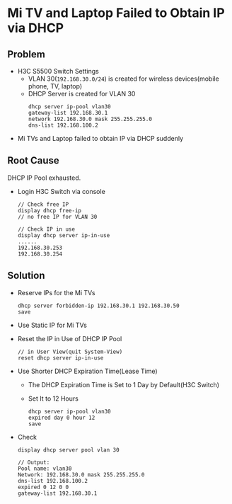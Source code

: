 # Mi TV and Laptop Failed to Obtain IP via DHCP

## Problem
* H3C S5500 Switch Settings
  * VLAN 30(`192.168.30.0/24`) is created for wireless devices(mobile phone, TV, laptop)
  * DHCP Server is created for VLAN 30
    ```
    dhcp server ip-pool vlan30
    gateway-list 192.168.30.1
    network 192.168.30.0 mask 255.255.255.0
    dns-list 192.168.100.2
    ```
* Mi TVs and Laptop failed to obtain IP via DHCP suddenly

## Root Cause
DHCP IP Pool exhausted.
* Login H3C Switch via console

  ```
  // Check free IP
  display dhcp free-ip
  // no free IP for VLAN 30
  ```

  ```
  // Check IP in use
  display dhcp server ip-in-use
  ......
  192.168.30.253
  192.168.30.254
  ```
## Solution
* Reserve IPs for the Mi TVs

  ```
  dhcp server forbidden-ip 192.168.30.1 192.168.30.50
  save
  ```

* Use Static IP for Mi TVs
* Reset the IP in Use of DHCP IP Pool
  ```
  // in User View(quit System-View)
  reset dhcp server ip-in-use
  ```
* Use Shorter DHCP Expiration Time(Lease Time)
  * The DHCP Expiration Time is Set to 1 Day by Default(H3C Switch)
  * Set It to 12 Hours

    ```
    dhcp server ip-pool vlan30
    expired day 0 hour 12
    save
    ```

* Check

  ```
  display dhcp server pool vlan 30
  
  // Output:
  Pool name: vlan30
  Network: 192.168.30.0 mask 255.255.255.0
  dns-list 192.168.100.2
  expired 0 12 0 0
  gateway-list 192.168.30.1
  ```

